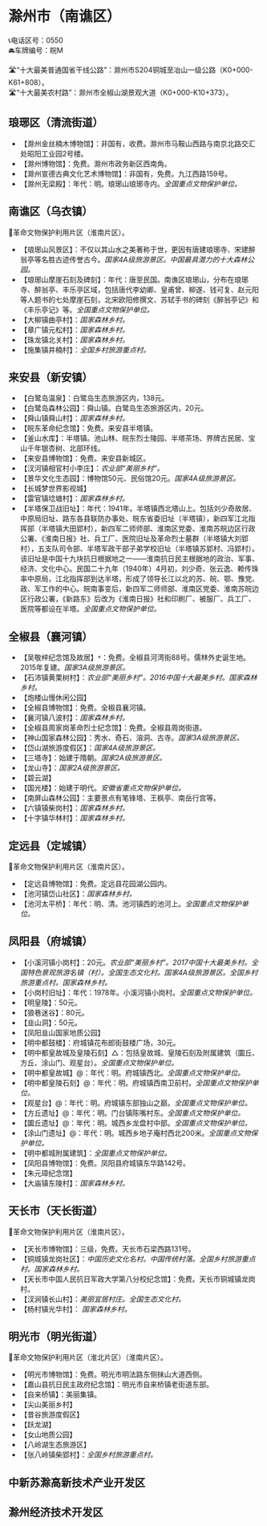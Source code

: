 # 滁州市（南谯区）  
📞电话区号：0550  
🚘车牌编号：皖M  
  
🛣️“十大最美普通国省干线公路”：滁州市S204铜城至冶山一级公路（K0+000-K61+808）。   
🛣️“十大最美农村路”：滁州市全椒山湖景观大道（K0+000-K10+373）。   

## 琅琊区（清流街道）  
* 【滁州金丝楠木博物馆】：非国有，收费。滁州市马鞍山西路与南京北路交汇处昭阳工业园2号楼。   
* 【滁州博物馆】：免费。滁州市政务新区西南角。   
* 【滁州宣德古典文化艺术博物馆】：非国有，免费。九江西路159号。   
* 【滁州无梁殿】：年代：明。琅琊山琅琊寺内。*全国重点文物保护单位。*  

## 南谯区（乌衣镇）  
🚩革命文物保护利用片区（淮南片区）。   
* 【琅琊山风景区】：不仅以其山水之美著称于世，更因有唐建琅琊寺、宋建醉翁亭等名胜古迹传誉古今。*国家4A级旅游景区。中国最具潜力的十大森林公园。*  
* 【琅琊山摩崖石刻及碑刻】：年代：唐至民国。南谯区琅琊山，分布在琅琊寺、醉翁亭、丰乐亭区域，包括唐代李幼卿、皇甫曾、柳遂、钱可复、赵元阳等人题书的七处摩崖石刻，北宋欧阳修撰文、苏轼手书的碑刻《醉翁亭记》和《丰乐亭记》等。*全国重点文物保护单位。*  
* 【大柳镇曲亭村】：*国家森林乡村。*  
* 【章广镇元松村】：*国家森林乡村。*  
* 【珠龙镇北关村】：*国家森林乡村。*  
* 【施集镇井楠村】：*全国乡村旅游重点村。*  

## 来安县（新安镇）  
* 【白鹭岛温泉】：白鹭岛生态旅游区内，138元。   
* 【白鹭岛森林公园】：舜山镇。白鹭岛生态旅游区内，20元。   
* 【舜山镇舜山村】：*国家森林乡村。*  
* 【皖东革命纪念馆】：免费。来安县半塔镇。   
* 【釜山水库】：半塔镇。池山林、皖东烈士陵园、半塔茶场、界牌古民居、宝山千年银杏树、北部环线。   
* 【来安县博物馆】：免费。来安县新城区。   
* 【汊河镇相官村小李庄】：*农业部“美丽乡村”。*  
* 【景华文化生态园】：博物馆50元、民俗馆20元。*国家4A级旅游景区。*  
* 【长城梦世界影视城】  
* 【雷官镇埝塘村】：*国家森林乡村。*  
* 【半塔保卫战旧址】：年代：1941年。半塔镇西北塔山上。包括刘少奇故居、中原局旧址、路东各县联防办事处、皖东省委旧址（半塔镇），新四军江北指挥部（半塔镇大田郢村），新四军二师师部、淮南区党委、淮南苏皖边区行政公署、《淮南日报》社、兵工厂、医院旧址及革命烈士墓群（半塔镇大刘郢村），五支队司令部、半塔军政干部子弟学校旧址（半塔镇苏郢村、冯郢村）。该旧址是中国十九块抗日根据地之一——淮南抗日民主根据地的政治、军事、经济、文化中心。民国二十九年（1940年）4月初，刘少奇、张云逸、赖传珠率中原局，江北指挥部到达半塔，形成了领导长江以北的苏、皖、鄂、豫党、政、军工作的中心。皖南事变后，新四军二师师部、淮南区党委、淮南苏皖边区行政公署，《新路东》后改为《淮南日报》社和印刷厂、被服厂、兵工厂、医院等都设在半塔。*全国重点文物保护单位。*  

## 全椒县（襄河镇）  
* 【吴敬梓纪念馆及故居】`*`：免费。全椒县河湾街88号。儒林外史诞生地。2015年复建。*国家3A级旅游景区。*  
* 【石沛镇黄栗树村】：*农业部“美丽乡村”。2016中国十大最美乡村。国家森林乡村。*  
* 【炮楼山慢休闲公园】  
* 【全椒县博物馆】：免费。全椒县襄河镇。   
* 【襄河镇八波村】：*国家森林乡村。*  
* 【全椒县周家岗革命烈士纪念馆】：免费。全椒县周岗街道。   
* 【神山国家森林公园】：秀水、奇石、溶洞、古寺。*国家3A级旅游景区。*  
* 【岱山湖旅游度假区】：*国家4A级旅游景区。*  
* 【三塔寺】：始建于隋朝。*国家2A级旅游景区。*  
* 【龙山寺】：*国家2A级旅游景区。*  
* 【碧云湖】  
* 【国光楼】：始建于明代。*安徽省重点文物保护单位。*  
* 【南屏山森林公园】：主要景点有笔锋塔、王枫亭、南岳行宫等。   
* 【六镇镇柴岗村】：*国家森林乡村。*  
* 【十字镇华林村】：*国家森林乡村。*  

## 定远县（定城镇）  
🚩革命文物保护利用片区（淮南片区）。   
* 【定远县博物馆】：免费。定远县花园湖公园内。   
* 【池河镇岱山社区】：*国家森林乡村。*  
* 【池河太平桥】：年代：明、清。池河镇西的池河上。*全国重点文物保护单位。*  

## 凤阳县（府城镇）  
* 【小溪河镇小岗村】：20元。*农业部“美丽乡村”。2017中国十大最美乡村。全国特色景观旅游名镇（村）。全国生态文化村。国家4A级旅游景区。全国乡村旅游重点村。国家森林乡村。*  
* 【小岗村旧址】：年代：1978年。小溪河镇小岗村。*全国重点文物保护单位。*  
* 【明皇陵】：50元。   
* 【狼巷迷谷】：80元。   
* 【韭山洞】：50元。   
* 【凤阳韭山国家地质公园】  
* 【明中都鼓楼】：府城镇花布郎街鼓楼广场，30元。   
* 【明中都皇故城及皇陵石刻】△：包括皇故城、皇陵石刻及附属建筑（圜丘、方丘、涂山门、观星台）。*全国重点文物保护单位。*  
* 【明中都皇故城】@：年代：明。府城镇西北。*全国重点文物保护单位。*  
* 【明中都皇陵石刻】@：年代：明。府城镇西南卫前村。*全国重点文物保护单位。*  
* 【观星台】@：年代：明。府城镇东部独山之巅。*全国重点文物保护单位。*  
* 【方丘遗址】@：年代：明。门台镇陈嘴村东。*全国重点文物保护单位。*  
* 【圜丘遗址】@：年代：明。城西乡龙盘村中部。*全国重点文物保护单位。*  
* 【涂山门遗址】@：年代：明。城西乡地子庵村西北200米。*全国重点文物保护单位。*  
* 【明中都城附属建筑】：*全国重点文物保护单位。*  
* 【凤阳县博物馆】：免费。凤阳县府城镇东华路142号。   
* 【朱元璋纪念馆】  
* 【大庙镇东陵村】：*国家森林乡村。*  

## 天长市（天长街道）  
🚩革命文物保护利用片区（淮南片区）。   
* 【天长市博物馆】：三级，免费。天长市石梁西路131号。   
* 【铜城镇龙岗社区】：*中国历史文化名村。中国传统村落。全国乡村旅游重点村。国家森林乡村。*  
* 【天长市中国人民抗日军政大学第八分校纪念馆】：免费。天长市铜城镇龙岗村。   
* 【汊涧镇长山村】：*美丽宜居村庄。全国生态文化村。*  
* 【杨村镇光华村】： *国家森林乡村。*  

## 明光市（明光街道）  
🚩革命文物保护利用片区（淮北片区）（淮南片区）。   
* 【明光市博物馆】：免费。明光市明法路东侧抹山大道西侧。   
* 【嘉山县抗日民主政府纪念馆】：明光市自来桥镇老街道东部。   
* 【自来桥镇】：美丽集镇。   
* 【尖山美丽乡村】  
* 【昔谷旅游度假区】  
* 【跃龙湖】  
* 【女山地质公园】  
* 【八岭湖生态旅游区】  
* 【张八岭镇柴郢村】：*全国乡村旅游重点村。*  

## 中新苏滁高新技术产业开发区  

## 滁州经济技术开发区  
